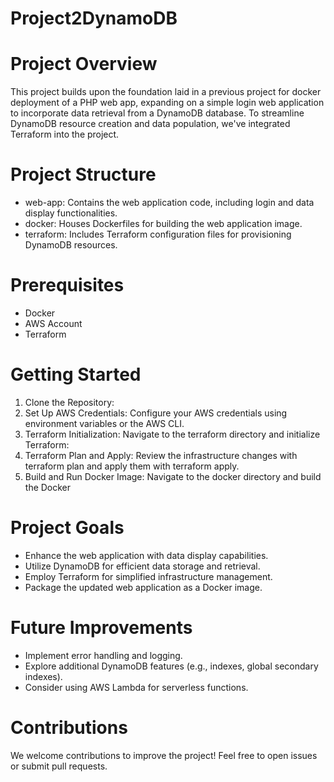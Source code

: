 # Project2DynamoDB

# Project Overview
This project builds upon the foundation laid in a previous project for docker deployment of a PHP web app, expanding on a simple login web application to incorporate data retrieval from a DynamoDB database. To streamline DynamoDB resource creation and data population, we've integrated Terraform into the project.

# Project Structure
*	web-app: Contains the web application code, including login and data display functionalities.
*	docker: Houses Dockerfiles for building the web application image.
*	terraform: Includes Terraform configuration files for provisioning DynamoDB resources.

# Prerequisites
* Docker
* AWS Account
* Terraform

# Getting Started
1.	Clone the Repository: 
2.	Set Up AWS Credentials: Configure your AWS credentials using environment variables or the AWS CLI.
3.	Terraform Initialization: Navigate to the terraform directory and initialize Terraform: 
4.	Terraform Plan and Apply: Review the infrastructure changes with terraform plan and apply them with terraform apply.
5.	Build and Run Docker Image: Navigate to the docker directory and build the Docker
   
# Project Goals
* Enhance the web application with data display capabilities.
* Utilize DynamoDB for efficient data storage and retrieval.
* Employ Terraform for simplified infrastructure management.
* Package the updated web application as a Docker image.

# Future Improvements
* Implement error handling and logging.
* Explore additional DynamoDB features (e.g., indexes, global secondary indexes).
* Consider using AWS Lambda for serverless functions.

# Contributions
We welcome contributions to improve the project! Feel free to open issues or submit pull requests.

